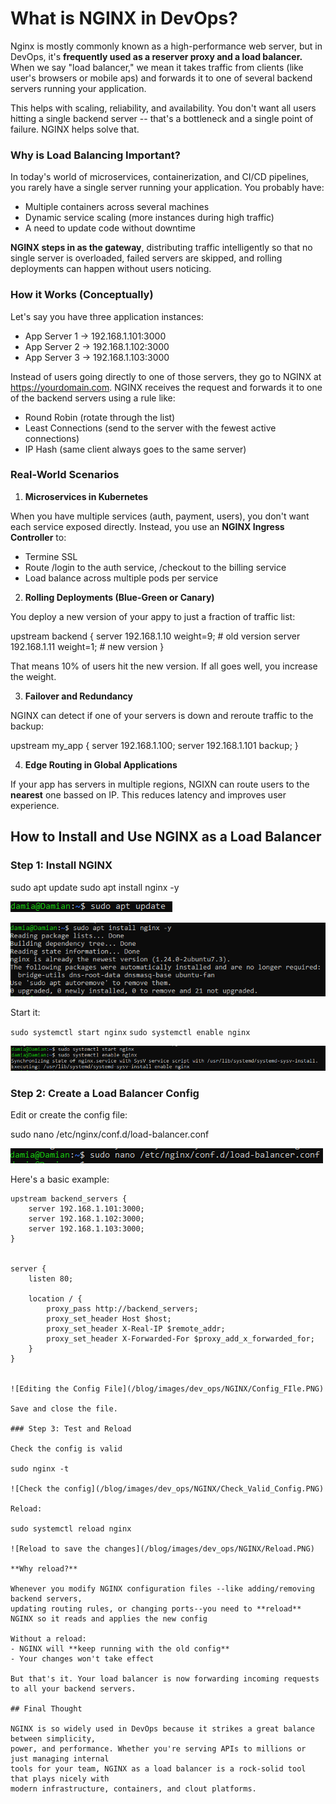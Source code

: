 # What is NGINX in DevOps?

Nginx is mostly commonly known as a high-performance web server, but in DevOps, it's **frequently used as a reserver proxy and a load balancer.**
When we say "load balancer," we mean it takes traffic from clients (like user's browsers or mobile aps)
and forwards it to one of several backend servers running your application.

This helps with scaling, reliability, and availability. You don't want all users hitting a single
backend server -- that's a bottleneck and a single point of failure. NGINX helps solve that.

### Why is Load Balancing Important?

In today's world of microservices, containerization, and CI/CD pipelines,
you rarely have a single server running your application. You probably have:
- Multiple containers across several machines
- Dynamic service scaling (more instances during high traffic)
- A need to update code without downtime

**NGINX steps in as the gateway**, distributing traffic intelligently so that no single server is overloaded,
failed servers are skipped, and rolling deployments can happen without users noticing.

### How it Works (Conceptually)

Let's say you have three application instances:
- App Server 1 -> 192.168.1.101:3000
- App Server 2 -> 192.168.1.102:3000
- App Server 3 -> 192.168.1.103:3000

Instead of users going directly to one of those servers, they go to NGINX at https://yourdomain.com.
NGINX receives the request and forwards it to one of the backend servers using a rule like:
- Round Robin (rotate through the list)
- Least Connections (send to the server with the fewest active connections)
- IP Hash (same client always goes to the same server)

### Real-World Scenarios

1. **Microservices in Kubernetes**

When you have multiple services (auth, payment, users), you don't want each service exposed directly.
Instead, you use an **NGINX Ingress Controller** to:
- Termine SSL
- Route /login to the auth service, /checkout to the billing service
- Load balance across multiple pods per service

2. **Rolling Deployments (Blue-Green or Canary)**

You deploy a new version of your appy to just a fraction of traffic list:

upstream backend {
    server 192.168.1.10 weight=9; # old version
    server 192.168.1.11 weight=1; # new version
}

That means 10% of users hit the new version. If all goes well, you increase the weight.

3. **Failover and Redundancy**

NGINX can detect if one of your servers is down and reroute traffic to the backup:

upstream my_app {
    server 192.168.1.100;
    server 192.168.1.101 backup;
}

4. **Edge Routing in Global Applications**

If your app has servers in multiple regions, NGIXN can route users to the **nearest** one bassed on IP.
This reduces latency and improves user experience.

## How to Install and Use NGINX as a Load Balancer

### Step 1: Install NGINX

sudo apt update
sudo apt install nginx -y

![System Update](/blog/images/dev_ops/NGINX/System_Update.PNG)

![NGINX Installation](/blog/images/dev_ops/NGINX/NGINX_Installation.PNG)

Start it:

`sudo systemctl start nginx`
`sudo systemctl enable nginx`

![Starting NGINX](/blog/images/dev_ops/NGINX/Powering_On_NGINX.PNG)

### Step 2: Create a Load Balancer Config

Edit or create the config file:

sudo nano /etc/nginx/conf.d/load-balancer.conf

![Creating the Config](/blog/images/dev_ops/NGINX/Create_ConfigFile.PNG)

Here's a basic example:

```shell
upstream backend_servers {
    server 192.168.1.101:3000;
    server 192.168.1.102:3000;
    server 192.168.1.103:3000;
}


server {
    listen 80;

    location / {
        proxy_pass http://backend_servers;
        proxy_set_header Host $host;
        proxy_set_header X-Real-IP $remote_addr;
        proxy_set_header X-Forwarded-For $proxy_add_x_forwarded_for;
    }
}


![Editing the Config File](/blog/images/dev_ops/NGINX/Config_FIle.PNG)

Save and close the file.

### Step 3: Test and Reload

Check the config is valid

sudo nginx -t

![Check the config](/blog/images/dev_ops/NGINX/Check_Valid_Config.PNG)

Reload:

sudo systemctl reload nginx

![Reload to save the changes](/blog/images/dev_ops/NGINX/Reload.PNG)

**Why reload?** 

Whenever you modify NGINX configuration files --like adding/removing backend servers,
updating routing rules, or changing ports--you need to **reload** NGINX so it reads and applies the new config

Without a reload:
- NGINX will **keep running with the old config**
- Your changes won't take effect

But that's it. Your load balancer is now forwarding incoming requests to all your backend servers.

## Final Thought

NGINX is so widely used in DevOps because it strikes a great balance between simplicity,
power, and performance. Whether you're serving APIs to millions or just managing internal
tools for your team, NGINX as a load balancer is a rock-solid tool that plays nicely with
modern infrastructure, containers, and clout platforms.

